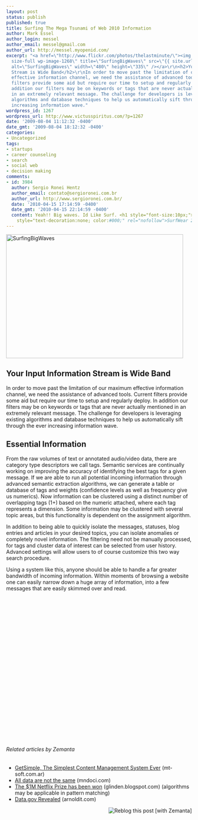 ```yaml
---
layout: post
status: publish
published: true
title: Surfing The Mega Tsunami of Web 2010 Information
author: Mark Essel
author_login: messel
author_email: messel@gmail.com
author_url: http://messel.myopenid.com/
excerpt: "<a href=\"http://www.flickr.com/photos/thelastminute/\"><img class=\"aligncenter
  size-full wp-image-1268\" title=\"SurfingBigWaves\" src=\"{{ site.url }}/assets/2009/08/SurfingBigWaves.jpg\"
  alt=\"SurfingBigWaves\" width=\"480\" height=\"335\" /></a>\r\n<h2>Your Input Information
  Stream is Wide Band</h2>\r\nIn order to move past the limitation of our maximum
  effective information channel, we need the assistance of advanced tools. Current
  filters provide some aid but require our time to setup and regularly deploy. In
  addition our filters may be on keywords or tags that are never actually mentioned
  in an extremely relevant message. The challenge for developers is leveraging existing
  algorithms and database techniques to help us automatically sift through the ever
  increasing information wave."
wordpress_id: 1267
wordpress_url: http://www.victusspiritus.com/?p=1267
date: '2009-08-04 11:12:32 -0400'
date_gmt: '2009-08-04 18:12:32 -0400'
categories:
- Uncategorized
tags:
- startups
- career counseling
- search
- social web
- decision making
comments:
- id: 3984
  author: Sergio Ronei Hentz
  author_email: contato@sergioronei.com.br
  author_url: http://www.sergioronei.com.br/
  date: '2010-04-15 17:14:59 -0400'
  date_gmt: '2010-04-15 22:14:59 -0400'
  content: Yeah!! Big waves. Id Like Surf. <h1 style="font-size:10px;"><a href="http://www.sksbr.com.br"
    style="text-decoration:none; color:#000;" rel="nofollow">SurfWear 2010</a></h1>
---
```

<p><a href="http://www.flickr.com/photos/thelastminute/"><img class="aligncenter size-full wp-image-1268" title="SurfingBigWaves" src="{{ site.url }}/assets/2009/08/SurfingBigWaves.jpg" alt="SurfingBigWaves" width="480" height="335" /></a></p>
<h2>Your Input Information Stream is Wide Band</h2>
<p>In order to move past the limitation of our maximum effective information channel, we need the assistance of advanced tools. Current filters provide some aid but require our time to setup and regularly deploy. In addition our filters may be on keywords or tags that are never actually mentioned in an extremely relevant message. The challenge for developers is leveraging existing algorithms and database techniques to help us automatically sift through the ever increasing information wave.<a id="more"></a><a id="more-1267"></a></p>
<h2>Essential Information</h2>
<p>From the raw volumes of text or annotated audio/video data, there are category type descriptors we call tags. Semantic services are continually working on improving the accuracy of identifying the best tags for a given message. If we are able to run all potential incoming information through advanced semantic extraction algorithms, we can generate a table or database of tags and weights (confidence levels as well as frequency give us numerics). Now information can be clustered using a distinct number of overlapping tags (1+) based on the numeric attached, where each tag represents a dimension. Some information may be clustered with several topic areas, but this functionality is dependent on the assignment algorithm.</p>
<p>In addition to being able to quickly isolate the messages, statuses, blog entries and articles in your desired topics, you can isolate anomalies or completely novel information. The filtering need not be manually processed, for tags and cluster data of interest can be selected from user history. Advanced settings will allow users to of course customize this two way search procedure.</p>
<p>Using a system like this, anyone should be able to handle a far greater bandwidth of incoming information. Within moments of browsing a website one can easily narrow down a huge array of information, into a few messages that are easily skimmed over and read.</p>
<p><object classid="clsid:d27cdb6e-ae6d-11cf-96b8-444553540000" width="480" height="385" codebase="http://download.macromedia.com/pub/shockwave/cabs/flash/swflash.cab#version=6,0,40,0"><param name="allowFullScreen" value="true" /><param name="allowscriptaccess" value="always" /><param name="src" value="http://www.youtube.com/v/10FTFICWrdE&amp;hl=en&amp;fs=1&amp;color1=0x006699&amp;color2=0x54abd6" /><param name="allowfullscreen" value="true" /><embed type="application/x-shockwave-flash" width="480" height="385" src="http://www.youtube.com/v/10FTFICWrdE&amp;hl=en&amp;fs=1&amp;color1=0x006699&amp;color2=0x54abd6" allowscriptaccess="always" allowfullscreen="true"></embed></object></p>
<h6 class="zemanta-related-title" style="font-size: 1em;">Related articles by Zemanta</h6>
<ul class="zemanta-article-ul">
<li class="zemanta-article-ul-li"><a href="http://www.mt-soft.com.ar/2009/08/03/getsimple-the-simplest-content-management-system-ever/">GetSimple, The Simplest Content Management System Ever</a> (mt-soft.com.ar)</li>
<li class="zemanta-article-ul-li"><a href="http://mndoci.com/blog/2009/07/14/all-data-are-not-the-same/">All data are not the same</a> (mndoci.com)</li>
<li class="zemanta-article-ul-li"><a href="http://glinden.blogspot.com/2009/06/1m-netflix-prize-has-been-won.html">The $1M Netflix Prize has been won</a> (glinden.blogspot.com) (algorithms may be applicable in pattern matching)</li>
<li class="zemanta-article-ul-li"><a href="http://arnoldit.com/wordpress/2009/07/22/datagov-revealed/">Data.gov Revealed</a> (arnoldit.com)</li>
</ul>
<div class="zemanta-pixie" style="margin-top: 10px; height: 15px;"><a class="zemanta-pixie-a" title="Reblog this post [with Zemanta]" href="http://reblog.zemanta.com/zemified/d00ea5ee-9f11-42ef-9f5c-73d582c93012/"><img class="zemanta-pixie-img" style="border: none; float: right;" src="http://img.zemanta.com/reblog_e.png?x-id=d00ea5ee-9f11-42ef-9f5c-73d582c93012" alt="Reblog this post [with Zemanta]" /></a><span class="zem-script more-related pretty-attribution"><script src="http://static.zemanta.com/readside/loader.js" type="text/javascript"></script></span></div>
